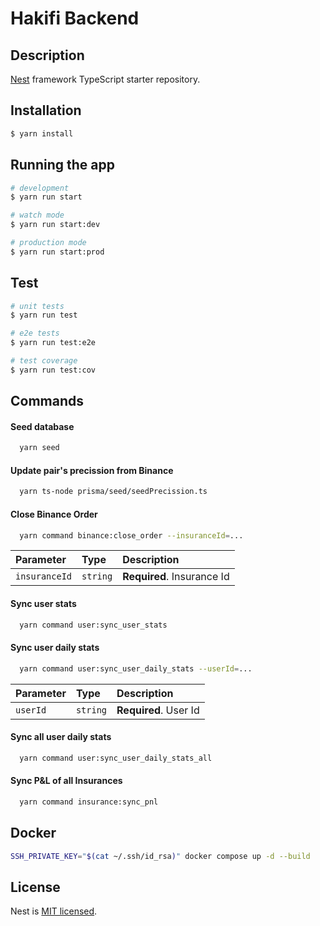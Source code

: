 # Hakifi Backend

## Description

[Nest](https://github.com/nestjs/nest) framework TypeScript starter repository.

## Installation

```bash
$ yarn install
```

## Running the app

```bash
# development
$ yarn run start

# watch mode
$ yarn run start:dev

# production mode
$ yarn run start:prod
```

## Test

```bash
# unit tests
$ yarn run test

# e2e tests
$ yarn run test:e2e

# test coverage
$ yarn run test:cov
```


## Commands

#### Seed database

```bash
  yarn seed
```

#### Update pair's precission from Binance
```bash
  yarn ts-node prisma/seed/seedPrecission.ts
```

#### Close Binance Order

```bash
  yarn command binance:close_order --insuranceId=...
```

| Parameter | Type     | Description           |
| :-------- | :------- | :-------------------- |
| `insuranceId`  | `string` | **Required**. Insurance Id |


#### Sync user stats

```bash
  yarn command user:sync_user_stats
```

#### Sync user daily stats

```bash
  yarn command user:sync_user_daily_stats --userId=...
```

| Parameter | Type     | Description           |
| :-------- | :------- | :-------------------- |
| `userId`  | `string` | **Required**. User Id |

#### Sync all user daily stats

```bash
  yarn command user:sync_user_daily_stats_all
```

#### Sync P&L of all Insurances

```bash
  yarn command insurance:sync_pnl
```


## Docker
```bash
SSH_PRIVATE_KEY="$(cat ~/.ssh/id_rsa)" docker compose up -d --build
```

## License

Nest is [MIT licensed](LICENSE).